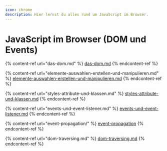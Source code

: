 ```yaml
---
icon: chrome
description: Hier lernst du alles rund um JavaScript im Browser.
---
```


# JavaScript im Browser (DOM und Events)

{% content-ref url="das-dom.md" %}
[das-dom.md](das-dom.md)
{% endcontent-ref %}

{% content-ref url="elemente-auswahlen-erstellen-und-manipulieren.md" %}
[elemente-auswahlen-erstellen-und-manipulieren.md](elemente-auswahlen-erstellen-und-manipulieren.md)
{% endcontent-ref %}

{% content-ref url="styles-attribute-und-klassen.md" %}
[styles-attribute-und-klassen.md](styles-attribute-und-klassen.md)
{% endcontent-ref %}

{% content-ref url="events-und-event-listener.md" %}
[events-und-event-listener.md](events-und-event-listener.md)
{% endcontent-ref %}

{% content-ref url="event-propagation/" %}
[event-propagation](event-propagation/)
{% endcontent-ref %}

{% content-ref url="dom-traversing.md" %}
[dom-traversing.md](dom-traversing.md)
{% endcontent-ref %}
